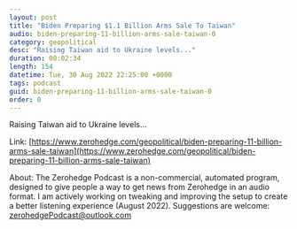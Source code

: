 ```yaml
---
layout: post
title: "Biden Preparing $1.1 Billion Arms Sale To Taiwan"
audio: biden-preparing-11-billion-arms-sale-taiwan-0
category: geopolitical
desc: "Raising Taiwan aid to Ukraine levels..."
duration: 00:02:34
length: 154
datetime: Tue, 30 Aug 2022 22:25:00 +0000
tags: podcast
guid: biden-preparing-11-billion-arms-sale-taiwan-0
order: 0
---
```

Raising Taiwan aid to Ukraine levels...

Link: [https://www.zerohedge.com/geopolitical/biden-preparing-11-billion-arms-sale-taiwan](https://www.zerohedge.com/geopolitical/biden-preparing-11-billion-arms-sale-taiwan)

About: The Zerohedge Podcast is a non-commercial, automated program, designed to give people a way to get news from Zerohedge in an audio format.  I am actively working on tweaking and improving the setup to create a better listening experience (August 2022).  Suggestions are welcome: [zerohedgePodcast@outlook.com](mailto:zerohedgePodcast@outlook.com)